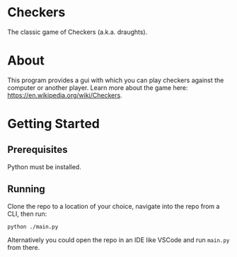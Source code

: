# Checkers

The classic game of Checkers (a.k.a. draughts).

# About

This program provides a gui with which you can play checkers against the computer or another player. Learn more about the game here: https://en.wikipedia.org/wiki/Checkers.

# Getting Started

## Prerequisites

Python must be installed.

## Running

Clone the repo to a location of your choice, navigate into the repo from a CLI, then run:

<code>python ./main.py</code>

Alternatively you could open the repo in an IDE like VSCode and run `main.py` from there.
